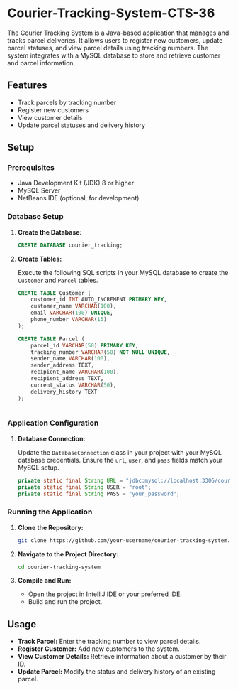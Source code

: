 # Courier-Tracking-System-CTS-36
The Courier Tracking System is a Java-based application that manages and tracks parcel deliveries. It allows users to register new customers, update parcel statuses, and view parcel details using tracking numbers. The system integrates with a MySQL database to store and retrieve customer and parcel information.

## Features

- Track parcels by tracking number
- Register new customers
- View customer details
- Update parcel statuses and delivery history

## Setup

### Prerequisites

- Java Development Kit (JDK) 8 or higher
- MySQL Server
- NetBeans IDE (optional, for development)

### Database Setup

1. **Create the Database:**

   ```sql
   CREATE DATABASE courier_tracking;
   ```

2. **Create Tables:**

   Execute the following SQL scripts in your MySQL database to create the `Customer` and `Parcel` tables.

   ```sql
   CREATE TABLE Customer (
       customer_id INT AUTO_INCREMENT PRIMARY KEY,
       customer_name VARCHAR(100),
       email VARCHAR(100) UNIQUE,
       phone_number VARCHAR(15)
   );
   ```

   ```sql
   CREATE TABLE Parcel (
       parcel_id VARCHAR(50) PRIMARY KEY,
       tracking_number VARCHAR(50) NOT NULL UNIQUE,
       sender_name VARCHAR(100),
       sender_address TEXT,
       recipient_name VARCHAR(100),
       recipient_address TEXT,
       current_status VARCHAR(50),
       delivery_history TEXT
   );
  

### Application Configuration

1. **Database Connection:**

   Update the `DatabaseConnection` class in your project with your MySQL database credentials. Ensure the `url`, `user`, and `pass` fields match your MySQL setup.

   ```java
   private static final String URL = "jdbc:mysql://localhost:3306/courier_tracking";
   private static final String USER = "root";
   private static final String PASS = "your_password";
   ```

### Running the Application

1. **Clone the Repository:**

   ```bash
   git clone https://github.com/your-username/courier-tracking-system.git
   ```

2. **Navigate to the Project Directory:**

   ```bash
   cd courier-tracking-system
   ```

3. **Compile and Run:**

   - Open the project in IntelliJ IDE or your preferred IDE.
   - Build and run the project.

## Usage

- **Track Parcel:** Enter the tracking number to view parcel details.
- **Register Customer:** Add new customers to the system.
- **View Customer Details:** Retrieve information about a customer by their ID.
- **Update Parcel:** Modify the status and delivery history of an existing parcel.




